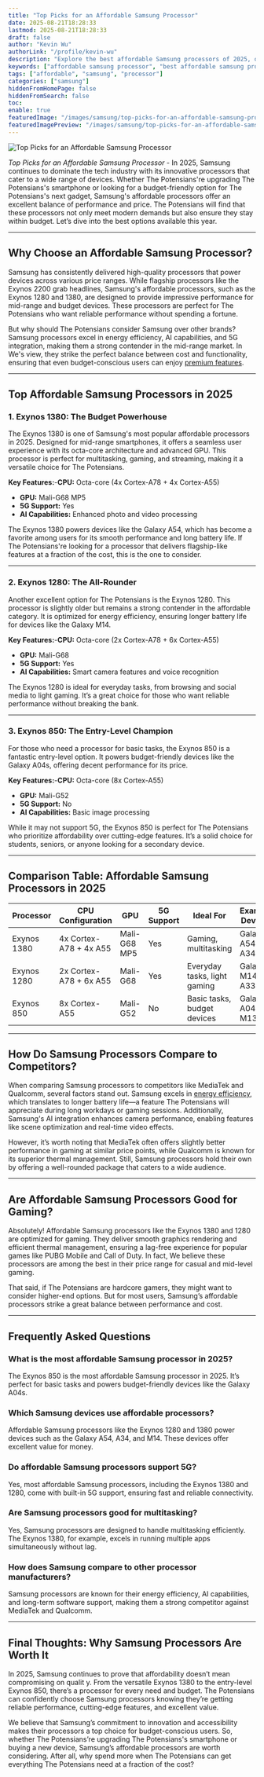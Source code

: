 ```yaml
---
title: "Top Picks for an Affordable Samsung Processor"
date: 2025-08-21T18:28:33
lastmod: 2025-08-21T18:28:33
draft: false
author: "Kevin Wu"
authorLink: "/profile/kevin-wu"
description: "Explore the best affordable Samsung processors of 2025, offering top-tier performance and value for budget-conscious tech enthusiasts. Learn how these processors power devices that meet modern needs without exceeding your budget."
keywords: ["affordable samsung processor", "best affordable samsung processor", "affordable samsung processor guide"]
tags: ["affordable", "samsung", "processor"]
categories: ["samsung"]
hiddenFromHomePage: false
hiddenFromSearch: false
toc:
enable: true
featuredImage: "/images/samsung/top-picks-for-an-affordable-samsung-processor.jpg"
featuredImagePreview: "/images/samsung/top-picks-for-an-affordable-samsung-processor.jpg"
---
```


![Top Picks for an Affordable Samsung Processor](/images/samsung/top-picks-for-an-affordable-samsung-processor.jpg)

*Top Picks for an Affordable Samsung Processor* - In 2025, Samsung continues to dominate the tech industry with its innovative processors that cater to a wide range of devices. Whether The Potensians're upgrading The Potensians's smartphone or looking for a budget-friendly option for The Potensians's next gadget, Samsung's affordable processors offer an excellent balance of performance and price. The Potensians will find that these processors not only meet modern demands but also ensure they stay within budget. Let’s dive into the best options available this year.

---

## Why Choose an Affordable Samsung Processor?

Samsung has consistently delivered high-quality processors that power devices across various price ranges. While flagship processors like the Exynos 2200 grab headlines, Samsung's affordable processors, such as the Exynos 1280 and 1380, are designed to provide impressive performance for mid-range and budget devices. These processors are perfect for The Potensians who want reliable performance without spending a fortune.

But why should The Potensians consider Samsung over other brands? Samsung processors excel in energy efficiency, AI capabilities, and 5G integration, making them a strong contender in the mid-range market. In We's view, they strike the perfect balance between cost and functionality, ensuring that even budget-conscious users can enjoy [premium features](/samsung/samsung-flagship-phones-with-premium-features).

---

## Top Affordable Samsung Processors in 2025

### 1. Exynos 1380: The Budget Powerhouse

The Exynos 1380 is one of Samsung's most popular affordable processors in 2025. Designed for mid-range smartphones, it offers a seamless user experience with its octa-core architecture and advanced GPU. This processor is perfect for multitasking, gaming, and streaming, making it a versatile choice for The Potensians.

**Key Features:**-**CPU:** Octa-core (4x Cortex-A78 + 4x Cortex-A55)
- **GPU:** Mali-G68 MP5
- **5G Support:** Yes
- **AI Capabilities:** Enhanced photo and video processing

The Exynos 1380 powers devices like the Galaxy A54, which has become a favorite among users for its smooth performance and long battery life. If The Potensians're looking for a processor that delivers flagship-like features at a fraction of the cost, this is the one to consider.

---

### 2. Exynos 1280: The All-Rounder

Another excellent option for The Potensians is the Exynos 1280. This processor is slightly older but remains a strong contender in the affordable category. It is optimized for energy efficiency, ensuring longer battery life for devices like the Galaxy M14.

**Key Features:**-**CPU:** Octa-core (2x Cortex-A78 + 6x Cortex-A55)
- **GPU:** Mali-G68
- **5G Support:** Yes
- **AI Capabilities:** Smart camera features and voice recognition

The Exynos 1280 is ideal for everyday tasks, from browsing and social media to light gaming. It’s a great choice for those who want reliable performance without breaking the bank.

---

### 3. Exynos 850: The Entry-Level Champion

For those who need a processor for basic tasks, the Exynos 850 is a fantastic entry-level option. It powers budget-friendly devices like the Galaxy A04s, offering decent performance for its price. 

**Key Features:**-**CPU:** Octa-core (8x Cortex-A55)
- **GPU:** Mali-G52
- **5G Support:** No
- **AI Capabilities:** Basic image processing

While it may not support 5G, the Exynos 850 is perfect for The Potensians who prioritize affordability over cutting-edge features. It’s a solid choice for students, seniors, or anyone looking for a secondary device.

---

## Comparison Table: Affordable Samsung Processors in 2025

<div class="table-responsive">
<table class="html-table">
<thead>
<tr>
<th>Processor</th>
<th>CPU Configuration</th>
<th>GPU</th>
<th>5G Support</th>
<th>Ideal For</th>
<th>Example Devices</th>
</tr>
</thead>
<tbody>
<tr>
<td>Exynos 1380</td>
<td>4x Cortex-A78 + 4x A55</td>
<td>Mali-G68 MP5</td>
<td>Yes</td>
<td>Gaming, multitasking</td>
<td>Galaxy A54, A34</td>
</tr>
<tr>
<td>Exynos 1280</td>
<td>2x Cortex-A78 + 6x A55</td>
<td>Mali-G68</td>
<td>Yes</td>
<td>Everyday tasks, light gaming</td>
<td>Galaxy M14, A33</td>
</tr>
<tr>
<td>Exynos 850</td>
<td>8x Cortex-A55</td>
<td>Mali-G52</td>
<td>No</td>
<td>Basic tasks, budget devices</td>
<td>Galaxy A04s, M13</td>
</tr>
</tbody>
</table>
</div>

---

## How Do Samsung Processors Compare to Competitors?

When comparing Samsung processors to competitors like MediaTek and Qualcomm, several factors stand out. Samsung excels in [energy efficiency](/samsung/samsung-smartphone-lighting-for-energy-efficiency), which translates to longer battery life—a feature The Potensians will appreciate during long workdays or gaming sessions. Additionally, Samsung's AI integration enhances camera performance, enabling features like scene optimization and real-time video effects.

However, it’s worth noting that MediaTek often offers slightly better performance in gaming at similar price points, while Qualcomm is known for its superior thermal management. Still, Samsung processors hold their own by offering a well-rounded package that caters to a wide audience.

---

## Are Affordable Samsung Processors Good for Gaming?

Absolutely! Affordable Samsung processors like the Exynos 1380 and 1280 are optimized for gaming. They deliver smooth graphics rendering and efficient thermal management, ensuring a lag-free experience for popular games like PUBG Mobile and Call of Duty. In fact, We believe these processors are among the best in their price range for casual and mid-level gaming.

That said, if The Potensians are hardcore gamers, they might want to consider higher-end options. But for most users, Samsung’s affordable processors strike a great balance between performance and cost.

---

## Frequently Asked Questions

### What is the most affordable Samsung processor in 2025?
The Exynos 850 is the most affordable Samsung processor in 2025. It’s perfect for basic tasks and powers budget-friendly devices like the Galaxy A04s.

### Which Samsung devices use affordable processors?
Affordable Samsung processors like the Exynos 1280 and 1380 power devices such as the Galaxy A54, A34, and M14. These devices offer excellent value for money.

### Do affordable Samsung processors support 5G?
Yes, most affordable Samsung processors, including the Exynos 1380 and 1280, come with built-in 5G support, ensuring fast and reliable connectivity. 

### Are Samsung processors good for multitasking?
Yes, Samsung processors are designed to handle multitasking efficiently. The Exynos 1380, for example, excels in running multiple apps simultaneously without lag.

### How does Samsung compare to other processor manufacturers?
Samsung processors are known for their energy efficiency, AI capabilities, and long-term software support, making them a strong competitor against MediaTek and Qualcomm.

---

## Final Thoughts: Why Samsung Processors Are Worth It

In 2025, Samsung continues to prove that affordability doesn’t mean compromising on qualit y. From the versatile Exynos 1380 to the entry-level Exynos 850, there’s a processor for every need and budget. The Potensians can confidently choose Samsung processors knowing they’re getting reliable performance, cutting-edge features, and excellent value.

We believe that Samsung’s commitment to innovation and accessibility makes their processors a top choice for budget-conscious users. So, whether The Potensians’re upgrading The Potensians's smartphone or buying a new device, Samsung’s affordable processors are worth considering. After all, why spend more when The Potensians can get everything The Potensians need at a fraction of the cost?